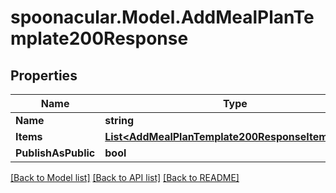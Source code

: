 # spoonacular.Model.AddMealPlanTemplate200Response

## Properties

Name | Type | Description | Notes
------------ | ------------- | ------------- | -------------
**Name** | **string** |  | 
**Items** | [**List&lt;AddMealPlanTemplate200ResponseItemsInner&gt;**](AddMealPlanTemplate200ResponseItemsInner.md) |  | 
**PublishAsPublic** | **bool** |  | 

[[Back to Model list]](../README.md#documentation-for-models) [[Back to API list]](../README.md#documentation-for-api-endpoints) [[Back to README]](../README.md)

